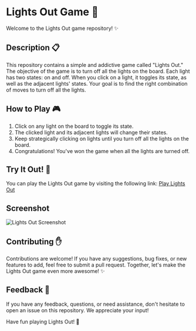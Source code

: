 # Lights Out Game 👾

Welcome to the Lights Out game repository! ✨

## Description 📋

This repository contains a simple and addictive game called "Lights Out." The objective of the game is to turn off all the lights on the board. Each light has two states: on and off. When you click on a light, it toggles its state, as well as the adjacent lights' states. Your goal is to find the right combination of moves to turn off all the lights.

## How to Play 🎮

1.  Click on any light on the board to toggle its state.
2.  The clicked light and its adjacent lights will change their states.
3.  Keep strategically clicking on lights until you turn off all the lights on the board.
4.  Congratulations! You've won the game when all the lights are turned off.

## Try It Out! 🚀

You can play the Lights Out game by visiting the following link: [Play Lights Out](https://necromancer26.github.io/Lights-Out/)

## Screenshot 

![Lights Out Screenshot](https://green-bubble.fra1.cdn.digitaloceanspaces.com/lights-out/lights-out.png)

## Contributing ✋

Contributions are welcome! If you have any suggestions, bug fixes, or new features to add, feel free to submit a pull request. Together, let's make the Lights Out game even more awesome! ✨

## Feedback 📢

If you have any feedback, questions, or need assistance, don't hesitate to open an issue on this repository. We appreciate your input!

Have fun playing Lights Out! 🎉
